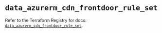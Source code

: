 # `data_azurerm_cdn_frontdoor_rule_set`

Refer to the Terraform Registry for docs: [`data_azurerm_cdn_frontdoor_rule_set`](https://registry.terraform.io/providers/hashicorp/azurerm/4.5.0/docs/data-sources/cdn_frontdoor_rule_set).
